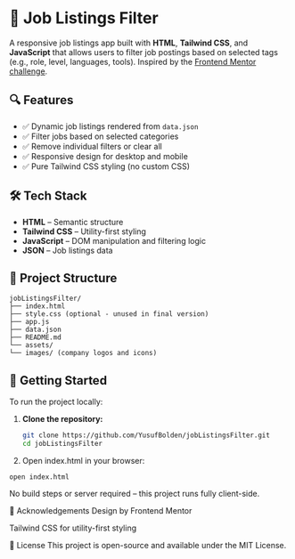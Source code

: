 # 💼 Job Listings Filter

A responsive job listings app built with **HTML**, **Tailwind CSS**, and **JavaScript** that allows users to filter job postings based on selected tags (e.g., role, level, languages, tools). Inspired by the [Frontend Mentor challenge](https://www.frontendmentor.io/challenges/job-listings-with-filtering-ivstIPCt).

## 🔍 Features

- ✅ Dynamic job listings rendered from `data.json`
- ✅ Filter jobs based on selected categories
- ✅ Remove individual filters or clear all
- ✅ Responsive design for desktop and mobile
- ✅ Pure Tailwind CSS styling (no custom CSS)

## 🛠️ Tech Stack

- **HTML** – Semantic structure
- **Tailwind CSS** – Utility-first styling
- **JavaScript** – DOM manipulation and filtering logic
- **JSON** – Job listings data

## 📁 Project Structure

```
jobListingsFilter/
├── index.html
├── style.css (optional - unused in final version)
├── app.js
├── data.json
├── README.md
└── assets/
└── images/ (company logos and icons)
```


## 🚀 Getting Started

To run the project locally:

1. **Clone the repository:**
   ```bash
   git clone https://github.com/YusufBolden/jobListingsFilter.git
   cd jobListingsFilter

2. Open index.html in your browser:

```
open index.html
```
No build steps or server required – this project runs fully client-side.

🤝 Acknowledgements
Design by Frontend Mentor

Tailwind CSS for utility-first styling

📄 License
This project is open-source and available under the MIT License.
